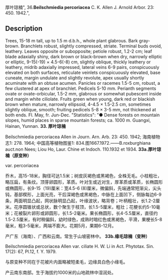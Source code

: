 厚叶琼楠",
36.**Beilschmiedia percoriacea** C. K. Allen J. Arnold Arbor. 23: 450. 1942.",

## Description
Trees, 15-18 m tall, up to 1.5 m d.b.h., whole plant glabrous. Bark gray-brown. Branchlets robust, slightly compressed, striate. Terminal buds ovoid, leathery. Leaves opposite or subopposite; petiole robust, 1.2-2 cm; leaf blade adaxially shiny, dark brown or black-brown when dry, narrowly elliptic or elliptic, 9-15(-19) × 4.5-6(-8) cm, slightly oblique, thickly leathery or leathery, midrib adaxially impressed, lateral veins 6-9 pairs, conspicuously elevated on both surfaces, reticulate veinlets conspicuously elevated, base cuneate, margin undulate and slightly revolute, apex usually shortly acuminate with an obtuse acumen. Panicles or racemes 1.5-5 cm, robust, a few clustered at apex of branchlet. Pedicels 5-10 mm. Perianth segments ovate or ovate-orbicular, 1.5-2 mm, glabrous or somewhat pubescent inside and margin white ciliolate. Fruits green when young, dark red or blackish brown when mature, narrowly ellipsoid, 4-4.5 × 1.5-2.5 cm, sometimes slightly oblique, smooth; fruiting pedicels 5-8 × 3-5 mm, not thickened at both ends. Fl. May, fr. Jun-Dec.
  "Statistics": "● Dense forests on mountain slopes, humid places in sparse mountain forests; ca. 1000 m. Guangxi, Hainan, Yunnan.
**33. 厚叶琼楠**

Beilschmiedia percoriacea Allen in Journ. Arn. Arb. 23: 450. 1942; 海南植物志1: 278. 1964; 中国高等植物图鉴1: 834.图1667.1972.——B.roxburghiana auct.non Nees; Liou Ho, Laur. Chine et Indoch. 110.1932 et 1934.
**33a.厚叶琼楠（原变种）**

var. percoriacea

乔木，高15-18米，胸径可达1.5米；树皮灰褐色或黑褐色，全株无毛。小枝粗壮，略压扁，有条纹。顶芽卵圆形，革质。叶对生或近对生，厚革质或革质，长椭圆形或椭圆形，长9-15（19)厘米：宽4.5-6 (8)厘米，微偏斜，先端通常短渐尖，尖头钝，基部楔形，上面光亮，干后深褐色或黑褐色，中脉在上面凹下，侧脉每边6-9条，两面明显凸起，网状脉明显凸起，叶缘波状，略背卷；叶柄粗壮，长1.2-2厘米。花序圆锥状或总状，数个聚生于枝顶，长1.5-5厘米，粗壮；花梗长约5-10毫米；花被裂片卵形或卵圆形，长1.5-2毫米。果长椭圆形，长4-5.5厘米，直径约1.5-2.5厘米，有时稍偏斜，幼时绿色，成熟时暗红色或黑褐色，平滑，果梗长5-8毫米，粗3-5毫米，两端不膨大。花期5月，果期6-12月。

产广东（海南）、广西和云南。常生于山坡密林中。
**33b.缘毛琼楠（变种）**

Beilschmiedia percoriacea Allen var. ciliate H. W. Li in Act. Phytotax. Sin. 17(2): 67, Pl.12, f. Y. 1979.

与原变种不同在于花被片内面略被短柔毛，边缘具白色小缘毛。

产云南东南部。生于海拔约1000米的山地疏林中湿润处。
